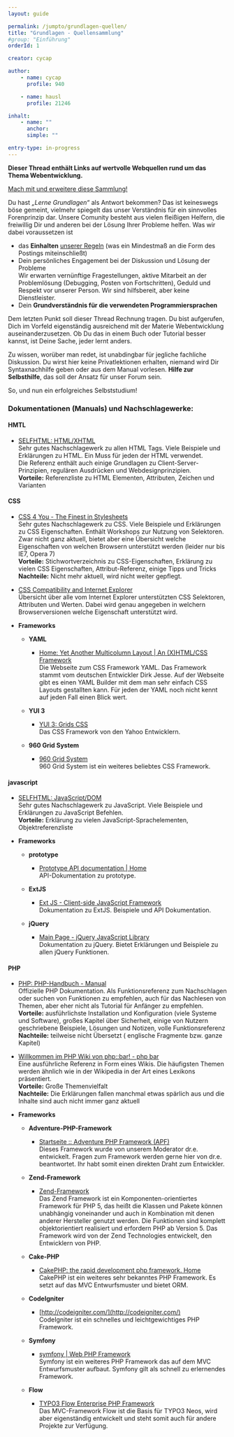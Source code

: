 ```yaml
---
layout: guide

permalink: /jumpto/grundlagen-quellen/
title: "Grundlagen - Quellensammlung"
#group: "Einführung"
orderId: 1

creator: cycap

author:
    - name: cycap
      profile: 940

    - name: hausl
      profile: 21246

inhalt:
    - name: ""
      anchor: 
      simple: ""

entry-type: in-progress
---
```



**Dieser Thread enthält Links auf wertvolle Webquellen rund um das Thema Webentwicklung.**


<div class="alert alert-info">
<a href="http://www.php.de/board-support/63911-lerne-grundlagen-liste-mit-tutorials-diskussion-und-materialsammlung-post487949.html#post487949">Mach mit und erweitere diese Sammlung!</a>
</div>


Du hast *„Lerne Grundlagen“* als Antwort bekommen? Das ist keineswegs böse gemeint, vielmehr spiegelt das unser Verständnis für ein sinnvolles Forenprinzip dar. Unsere Comunity besteht aus vielen fleißigen Helfern, die freiwillig Dir und anderen bei der Lösung Ihrer Probleme helfen. Was wir dabei voraussetzen ist

* das **Einhalten** [unserer Regeln](http://www.php.de/php-einsteiger/announcements.html) (was ein Mindestmaß an die Form des Postings miteinschließt) 
* Dein persönliches Engagement bei der Diskussion und Lösung der Probleme  
Wir erwarten vernünftige Fragestellungen, aktive Mitarbeit an der Problemlösung (Debugging, Posten von Fortschritten), Geduld und Respekt vor unserer Person. Wir sind hilfsbereit, aber keine Dienstleister. 
* Dein **Grundverständnis für die verwendeten Programmiersprachen** 

Dem letzten Punkt soll dieser Thread Rechnung tragen. Du bist aufgerufen, Dich im Vorfeld eigenständig ausreichend mit der Materie Webentwicklung auseinanderzusetzen. Ob Du das in einem Buch oder Tutorial besser kannst, ist Deine Sache, jeder lernt anders.

Zu wissen, worüber man redet, ist unabdingbar für jegliche fachliche Diskussion. Du wirst hier keine Privatlektionen erhalten, niemand wird Dir Syntaxnachhilfe geben oder aus dem Manual vorlesen. **Hilfe zur Selbsthilfe**, das soll der Ansatz für unser Forum sein.

So, und nun ein erfolgreiches Selbststudium!


### Dokumentationen (Manuals) und Nachschlagewerke:


#### HMTL

* [SELFHTML: HTML/XHTML](http://de.selfhtml.org/html/index.htm)  
Sehr gutes Nachschlagewerk zu allen HTML Tags. Viele Beispiele und Erklärungen zu HTML. Ein Muss für jeden der HTML verwendet.  
Die Referenz enthält auch einige Grundlagen zu Client-Server-Prinzipien, regulären Ausdrücken und Webdesignprinzipien.  
**Vorteile:** Referenzliste zu HTML Elementen, Attributen, Zeichen und Varianten 


#### CSS

* [CSS 4 You - The Finest in Stylesheets](http://www.css4you.de/)  
Sehr gutes Nachschlagewerk zu CSS. Viele Beispiele und Erklärungen zu CSS Eigenschaften. Enthält Workshops zur Nutzung von Selektoren. Zwar nicht ganz aktuell, bietet aber eine Übersicht welche Eigenschaften von welchen Browsern unterstützt werden (leider nur bis IE7, Opera 7)  
**Vorteile:** Stichwortverzeichnis zu CSS-Eigenschaften, Erklärung zu vielen CSS Eigenschaften, Attribut-Referenz, einige Tipps und Tricks  
**Nachteile:** Nicht mehr aktuell, wird nicht weiter gepflegt.

* [CSS Compatibility and Internet Explorer](http://msdn.microsoft.com/en-us/library/cc351024%28VS.85%29.aspx)  
Übersicht über alle vom Internet Explorer unterstützten CSS Selektoren, Attributen und Werten. Dabei wird genau angegeben in welchern Browserversionen welche Eigenschaft unterstützt wird.

* **Frameworks**  

    * **YAML**
        * [Home: Yet Another Multicolumn Layout | An (X)HTML/CSS Framework](http://www.yaml.de/de/home.html)  
        Die Webseite zum CSS Framework YAML. Das Framework stammt vom deutschen Entwickler Dirk Jesse. Auf der Webseite gibt es einen YAML Builder mit dem man sehr einfach CSS Layouts gestallten kann. Für jeden der YAML noch nicht kennt auf jeden Fall einen Blick wert.
    
    * **YUI 3**
        * [YUI 3: Grids CSS](http://yuilibrary.com/)  
        Das CSS Framework von den Yahoo Entwicklern.   
      
    * **960 Grid System**
        * [960 Grid System](http://960.gs/)  
        960 Grid System ist ein weiteres beliebtes CSS Framework. 


#### javascript


* [SELFHTML: JavaScript/DOM](http://de.selfhtml.org/javascript/index.htm)  
Sehr gutes Nachschlagewerk zu JavaScript. Viele Beispiele und Erklärungen zu JavaScript Befehlen.  
**Vorteile:** Erklärung zu vielen JavaScript-Sprachelementen, Objektreferenzliste

* **Frameworks**

    * **prototype**
        * [Prototype API documentation | Home](http://api.prototypejs.org/)  
        API-Dokumentation zu prototype. 

    * **ExtJS**
        * [Ext JS - Client-side JavaScript Framework](http://www.extjs.com/products/extjs/?ref=learnmorebluebutton)  
        Dokumentation zu ExtJS. Beispiele und API Dokumentation. 

    * **jQuery**
        * [Main Page - jQuery JavaScript Library](http://docs.jquery.com/Main_Page)  
        Dokumentation zu jQuery. Bietet Erklärungen und Beispiele zu allen jQuery Funktionen. 


#### PHP

* [PHP: PHP-Handbuch - Manual](http://www.php.net/manual/de/)  
Offizielle PHP Dokumentation. Als Funktionsreferenz zum Nachschlagen oder suchen von Funktionen zu empfehlen, auch für das Nachlesen von Themen, aber eher nicht als Tutorial für Anfänger zu empfehlen.  
**Vorteile:** ausführlichste Installation und Konfiguration (viele Systeme und Software), großes Kapitel über Sicherheit, einige von Nutzern geschriebene Beispiele, Lösungen und Notizen, volle Funktionsreferenz  
**Nachteile:** teilweise nicht Übersetzt ( englische Fragmente bzw. ganze Kapitel)

* [Willkommen im PHP Wiki von php::bar! - php bar](http://www.phpbar.de/w/Hauptseite)  
Eine ausführliche Referenz in Form eines Wikis. Die häufigsten Themen werden ähnlich wie in der Wikipedia in der Art eines Lexikons präsentiert.  
**Vorteile:** Große Themenvielfalt  
**Nachteile:** Die Erklärungen fallen manchmal etwas spärlich aus und die Inhalte sind auch nicht immer ganz aktuell

* **Frameworks**
    
    * **Adventure-PHP-Framework**
        * [Startseite :: Adventure PHP Framework (APF)](http://adventure-php-framework.org/)  
        Dieses Framework wurde von unserem Moderator dr.e. entwickelt. Fragen zum Framework werden gerne hier von dr.e. beantwortet. Ihr habt somit einen direkten Draht zum Entwickler.
        
    * **Zend-Framework**
        * [Zend-Framework](http://framework.zend.com/)  
        Das Zend Framework ist ein Komponenten-orientiertes Framework für PHP 5, das heißt die Klassen und Pakete können unabhängig voneinander und auch in Kombination mit denen anderer Hersteller genutzt werden. Die Funktionen sind komplett objektorientiert realisiert und erfordern PHP ab Version 5. Das Framework wird von der Zend Technologies entwickelt, den Entwicklern von PHP. 

    * **Cake-PHP**
        * [CakePHP: the rapid development php framework. Home](http://cakephp.org/)  
        CakePHP ist ein weiteres sehr bekanntes PHP Framework. Es setzt auf das MVC Entwurfsmuster und bietet ORM. 

    * **CodeIgniter**
        * [http://codeigniter.com/](http://codeigniter.com/)  
        CodeIgniter ist ein schnelles und leichtgewichtiges PHP Framework. 
    
    * **Symfony**
        * [symfony | Web PHP Framework](http://symfony.com/get_started)  
        Symfony ist ein weiteres PHP Framework das auf dem MVC Entwurfsmuster aufbaut. Symfony gilt als schnell zu erlernendes Framework. 

    * **Flow**
        * [TYPO3 Flow Enterprise PHP Framework](http://flow.typo3.org/)  
        Das MVC-Framework Flow ist die Basis für TYPO3 Neos, wird aber eigenständig entwickelt und steht somit auch für andere Projekte zur Verfügung. 


